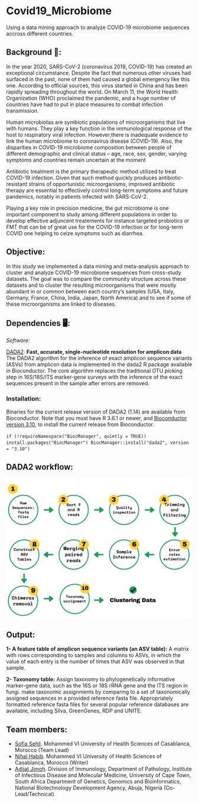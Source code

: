 # Covid19_Microbiome
Using a data mining approach to analyze COVID-19 microbiome sequences accross different countries.

## Background :dna:: 
In the year 2020, SARS-CoV-2 (coronavirus 2019, COVID-19) has created an exceptional circumstance. Despite the fact that numerous other viruses had surfaced in the past, none of them had caused a global emergency like this one. According to official sources, this virus started in China and has been rapidly spreading throughout the world. On March 11, the World Health Organization (WHO) proclaimed the pandemic, and a huge number of countries have had to put in place measures to combat infection transmission.

Human microbiotas are symbiotic populations of microorganisms that live with humans. They play a key function in the immunological response of the host to respiratory viral infection. However,there is inadequate evidence to link the human microbiome to coronavirus disease (COVID-19). Also, the disparities in COVID-19 microbiome composition between people of different demographic and clinical status – age, race, sex, gender, varying symptoms and countries remain uncertain at the moment

Antibiotic treatment is the primary therapeutic method utilized to treat COVID-19 infection. Given that such method quickly produces antibiotic-resistant strains of opportunistic microorganisms, improved antibiotic therapy are essential to effectively control long-term symptoms and future pandemics, notably in patients infected with SARS-CoV-2.

Playing a key role in precision medicine, the gut microbiome is one important component to study among different populations in order to develop effective adjuncent treatements for instance targeted probiotics or FMT that can be of great use for the COVID-19 infection or for long-term COVID one helping to ceize symptoms such as diarrhea. 


## Objective:
In this study we implemented a data mining and meta-analysis approach to cluster and analyze COVID-19 microbiome sequences from cross-study datasets. The goal was to compare the community structure across these datasets and to cluster the resulting microorganisms that were mostly abundant in or common between each country’s samples (USA, Italy, Germany, France, China, India, Japan, North America) and to see if some of these microorganisms are linked to diseases. 

## Dependencies 🖥️:
*Software:*

[DADA2](https://benjjneb.github.io/dada2/): **Fast, accurate, single-nucleotide resolution for amplicon data**
The DADA2 algorithm for the inference of exact amplicon sequence variants (ASVs) from amplicon data is implemented in the dada2 R package available in Bioconductor. The core algorithm replaces the traditional OTU picking step in 16S/18S/ITS marker-gene surveys with the inference of the exact sequences present in the sample after errors are removed.

### Installation:
Binaries for the current release version of DADA2 (1.14) are available from Bioconductor. Note that you must have R 3.6.1 or newer, and [Bioconductor version 3.10](https://www.bioconductor.org/install/), to install the current release from Bioconductor.

`if (!requireNamespace("BiocManager", quietly = TRUE))
     install.packages("BiocManager")
BiocManager::install("dada2", version = "3.10")`

## DADA2 workflow:
![worklow](https://github.com/omicscodeathon/microbiome_covid19/blob/main/figures/workflow.png)

## Output:
**1- A feature table of amplicon sequence variants (an ASV table):**
A matrix with rows corresponding to samples and columns to ASVs, in which the value of each entry is the number of times that ASV was observed in that sample. 

**2- Taxonomy table:** 
Assign taxonomy to phylogenetically informative marker-gene data, such as the 16S or 18S rRNA gene and the ITS region in fungi. make taxonomic assignments by comparing to a set of taxonomically assigned sequences in a provided reference fasta file. Appropriately formatted reference fasta files for several popular reference databases are available, including Silva, GreenGenes, RDP and UNITE.

## Team members:
- [Sofia Sehli](https://github.com/SofSei). Mohammed VI University of Health Sciences of Casablanca, Morocco (Team Lead)
- [Nihal Habib](https://github.com/NihalHB). Mohammed VI University of Health Sciences of Casablanca, Morocco (Writer)
- [Adijat Jimoh](https://github.com/adijatj). Division of Immunology, Department of Pathology, Institute of Infectious Disease and Molecular Medicine, University of Cape Town, South Africa 
 Department of Genetics, Genomics and Bioinformatics, National Biotechnology Development Agency, Abuja, Nigeria (Co-Lead/Technical)
